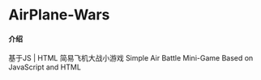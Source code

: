 # AirPlane-Wars

#### 介绍
基于JS | HTML 简易飞机大战小游戏
Simple Air Battle Mini-Game Based on JavaScript and HTML


